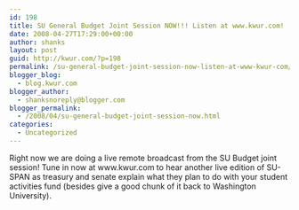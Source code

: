 ```yaml
---
id: 198
title: SU General Budget Joint Session NOW!!! Listen at www.kwur.com!
date: 2008-04-27T17:29:00+00:00
author: shanks
layout: post
guid: http://kwur.com/?p=198
permalink: /su-general-budget-joint-session-now-listen-at-www-kwur-com/
blogger_blog:
  - blog.kwur.com
blogger_author:
  - shanksnoreply@blogger.com
blogger_permalink:
  - /2008/04/su-general-budget-joint-session-now.html
categories:
  - Uncategorized
---
```

<div class="pf-content">
  <p>
    Right now we are doing a live remote broadcast from the SU Budget joint session! Tune in now at www.kwur.com to hear another live edition of SU-SPAN as treasury and senate explain what they plan to do with your student activities fund (besides give a good chunk of it back to Washington University).
  </p>
</div>